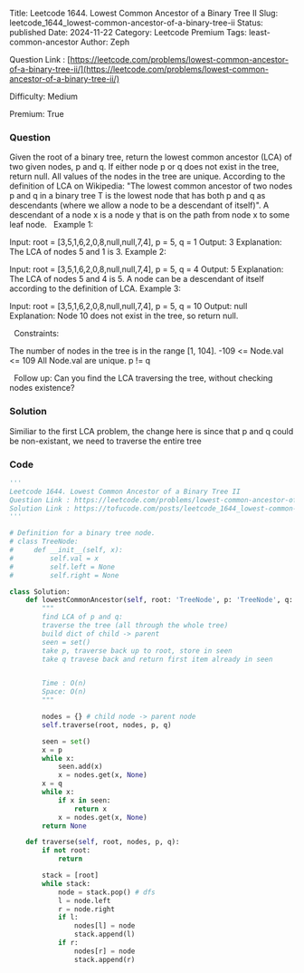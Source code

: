 Title: Leetcode 1644. Lowest Common Ancestor of a Binary Tree II
Slug: leetcode_1644_lowest-common-ancestor-of-a-binary-tree-ii
Status: published
Date: 2024-11-22
Category: Leetcode Premium
Tags: least-common-ancestor
Author: Zeph

Question Link : [https://leetcode.com/problems/lowest-common-ancestor-of-a-binary-tree-ii/](https://leetcode.com/problems/lowest-common-ancestor-of-a-binary-tree-ii/)

Difficulty: Medium

Premium: True

### Question
Given the root of a binary tree, return the lowest common ancestor (LCA) of two given nodes, p and q. If either node p or q does not exist in the tree, return null. All values of the nodes in the tree are unique.
According to the definition of LCA on Wikipedia: "The lowest common ancestor of two nodes p and q in a binary tree T is the lowest node that has both p and q as descendants (where we allow a node to be a descendant of itself)". A descendant of a node x is a node y that is on the path from node x to some leaf node.
 
Example 1:


Input: root = [3,5,1,6,2,0,8,null,null,7,4], p = 5, q = 1
Output: 3
Explanation: The LCA of nodes 5 and 1 is 3.
Example 2:


Input: root = [3,5,1,6,2,0,8,null,null,7,4], p = 5, q = 4
Output: 5
Explanation: The LCA of nodes 5 and 4 is 5. A node can be a descendant of itself according to the definition of LCA.
Example 3:


Input: root = [3,5,1,6,2,0,8,null,null,7,4], p = 5, q = 10
Output: null
Explanation: Node 10 does not exist in the tree, so return null.

 
Constraints:

The number of nodes in the tree is in the range [1, 104].
-109 <= Node.val <= 109
All Node.val are unique.
p != q

 
Follow up: Can you find the LCA traversing the tree, without checking nodes existence?

### Solution

Similiar to the first LCA problem, the change here is since that p and q could be non-existant, we need to traverse the entire tree

### Code
```python
'''
Leetcode 1644. Lowest Common Ancestor of a Binary Tree II
Question Link : https://leetcode.com/problems/lowest-common-ancestor-of-a-binary-tree-ii/
Solution Link : https://tofucode.com/posts/leetcode_1644_lowest-common-ancestor-of-a-binary-tree-ii.html
'''

# Definition for a binary tree node.
# class TreeNode:
#     def __init__(self, x):
#         self.val = x
#         self.left = None
#         self.right = None

class Solution:
    def lowestCommonAncestor(self, root: 'TreeNode', p: 'TreeNode', q: 'TreeNode') -> 'TreeNode':
        """
        find LCA of p and q:
        traverse the tree (all through the whole tree)
        build dict of child -> parent
        seen = set()
        take p, traverse back up to root, store in seen
        take q travese back and return first item already in seen


        Time : O(n)
        Space: O(n)
        """

        nodes = {} # child node -> parent node
        self.traverse(root, nodes, p, q)

        seen = set()
        x = p
        while x:
            seen.add(x)
            x = nodes.get(x, None)
        x = q
        while x:
            if x in seen:
                return x
            x = nodes.get(x, None)
        return None

    def traverse(self, root, nodes, p, q):
        if not root:
            return

        stack = [root]
        while stack:
            node = stack.pop() # dfs
            l = node.left
            r = node.right
            if l:
                nodes[l] = node
                stack.append(l)
            if r:
                nodes[r] = node
                stack.append(r)

```

